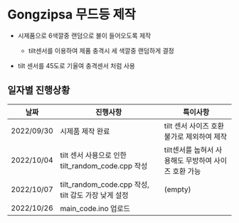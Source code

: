 # Gongzipsa 무드등 제작

- 시제품으로 6색깔중 랜덤으로 불이 들어오도록 제작
	- tilt센서를 이용하여 제품 충격시 세 색깔중 랜덤하게 결정

- tilt 센서를 45도로 기울여 충격센서 처럼 사용

## 일자별 진행상황
|날짜|진행사항|특이사항|
|--|--|--|
|2022/09/30|시제품 제작 완료|tilt 센서 사이즈 호환불가로 제외하여 제작|
|2022/10/04|tilt 센서 사용으로 인한 tilt_random_code.cpp 작성|tilt센서를 눕혀서 사용해도 무방하여 사이즈 호환 가능|
|2022/10/07|tilt_random_code.cpp 작성, tilt 감도 가장 낮게 설정|(empty)|
|2022/10/26|main_code.ino 업로드||